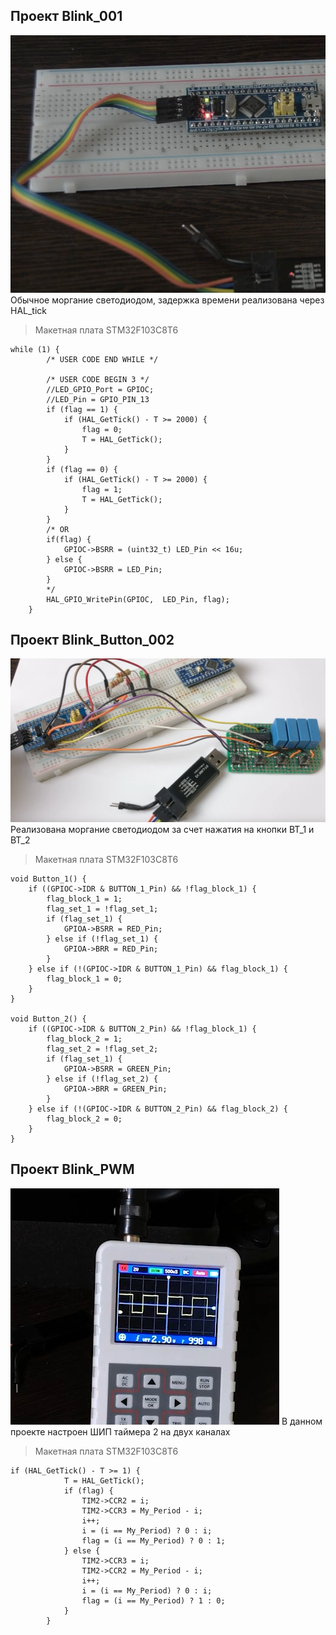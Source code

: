 ## Проект Blink_001
![alt text](./Screenshots/image.png)
Обычное моргание светодиодом, задержка времени реализована через HAL_tick
> Макетная плата STM32F103C8T6
```
while (1) {
		/* USER CODE END WHILE */

		/* USER CODE BEGIN 3 */
		//LED_GPIO_Port = GPIOC;
		//LED_Pin = GPIO_PIN_13
		if (flag == 1) {
			if (HAL_GetTick() - T >= 2000) {
				flag = 0;
				T = HAL_GetTick();
			}
		}
		if (flag == 0) {
			if (HAL_GetTick() - T >= 2000) {
				flag = 1;
				T = HAL_GetTick();
			}
		}
		/* OR
		if(flag) {
			GPIOC->BSRR = (uint32_t) LED_Pin << 16u;
		} else {
			GPIOC->BSRR = LED_Pin;
		}
		*/
		HAL_GPIO_WritePin(GPIOC,  LED_Pin, flag);
	}
```


## Проект Blink_Button_002
![alt text](./Screenshots/image2.png)
Реализована моргание светодиодом за счет нажатия на кнопки BT_1 и BT_2
> Макетная плата STM32F103C8T6

```
void Button_1() {
	if ((GPIOC->IDR & BUTTON_1_Pin) && !flag_block_1) {
		flag_block_1 = 1;
		flag_set_1 = !flag_set_1;
		if (flag_set_1) {
			GPIOA->BSRR = RED_Pin;
		} else if (!flag_set_1) {
			GPIOA->BRR = RED_Pin;
		}
	} else if (!(GPIOC->IDR & BUTTON_1_Pin) && flag_block_1) {
		flag_block_1 = 0;
	}
}

void Button_2() {
	if ((GPIOC->IDR & BUTTON_2_Pin) && !flag_block_1) {
		flag_block_2 = 1;
		flag_set_2 = !flag_set_2;
		if (flag_set_1) {
			GPIOA->BSRR = GREEN_Pin;
		} else if (!flag_set_2) {
			GPIOA->BRR = GREEN_Pin;
		}
	} else if (!(GPIOC->IDR & BUTTON_2_Pin) && flag_block_2) {
		flag_block_2 = 0;
	}
}
```

## Проект Blink_PWM 
![alt text](./Screenshots/image3.png)
В данном проекте настроен ШИП таймера 2 на двух каналах
> Макетная плата STM32F103C8T6
```
if (HAL_GetTick() - T >= 1) {
			T = HAL_GetTick();
			if (flag) {
				TIM2->CCR2 = i;
				TIM2->CCR3 = My_Period - i;
				i++;
				i = (i == My_Period) ? 0 : i;
				flag = (i == My_Period) ? 0 : 1;
			} else {
				TIM2->CCR3 = i;
				TIM2->CCR2 = My_Period - i;
				i++;
				i = (i == My_Period) ? 0 : i;
				flag = (i == My_Period) ? 1 : 0;
			}
		}
```
